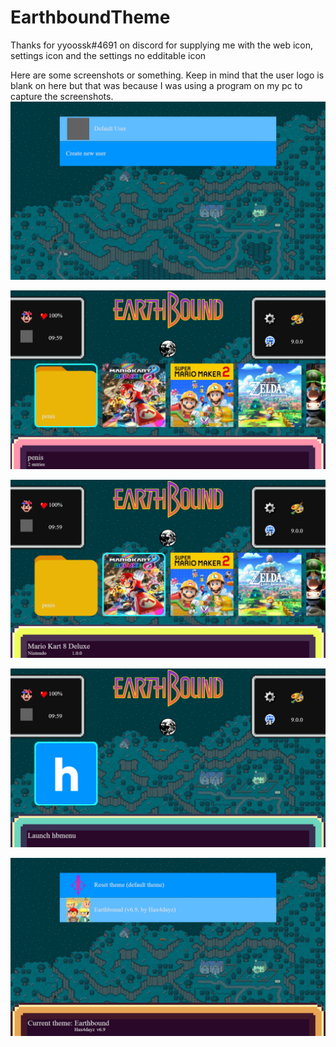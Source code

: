 # EarthboundTheme

Thanks for yyoossk#4691 on discord for supplying me with the web icon, settings icon and the settings no edditable icon


Here are some screenshots or something. Keep in mind that the user logo is blank on here but that was because I was using a program on my pc to capture the screenshots. 
![Screenshot 1](https://raw.githubusercontent.com/hax4dazy/EarthboundTheme/master/Screenshots/2019-12-03%2010-60-04.png?token=AD4A7US2KFOAMM5DRLJA7CK54YVBA)

![Screenshot 2](https://raw.githubusercontent.com/hax4dazy/EarthboundTheme/master/Screenshots/2019-12-03%2010-60-07.png?token=AD4A7UVBALURSEEUERMPBYS54YVFE)

![Screenshot 3](https://raw.githubusercontent.com/hax4dazy/EarthboundTheme/master/Screenshots/2019-12-03%2010-60-10.png?token=AD4A7UXBZTO7FQXEW2QDJFS54YVFA)

![Screenshot 4](https://raw.githubusercontent.com/hax4dazy/EarthboundTheme/master/Screenshots/2019-12-03%2010-60-15.png?token=AD4A7USBSBK3A34JG2XMWMC54YVIG)

![Screenshot 5](https://raw.githubusercontent.com/hax4dazy/EarthboundTheme/master/Screenshots/2019-12-03%2010-60-21.png?token=AD4A7URTSUAAFDGYBBOBXJ254YVIM)
